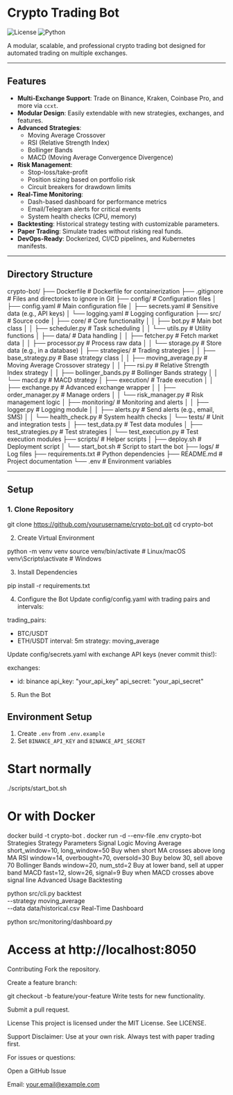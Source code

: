 # Crypto Trading Bot

![License](https://img.shields.io/badge/License-MIT-blue)
![Python](https://img.shields.io/badge/Python-3.9%2B-green)

A modular, scalable, and professional crypto trading bot designed for automated trading on multiple exchanges.

---

## Features

- **Multi-Exchange Support**: Trade on Binance, Kraken, Coinbase Pro, and more via `ccxt`.
- **Modular Design**: Easily extendable with new strategies, exchanges, and features.
- **Advanced Strategies**:
  - Moving Average Crossover
  - RSI (Relative Strength Index)
  - Bollinger Bands
  - MACD (Moving Average Convergence Divergence)
- **Risk Management**:
  - Stop-loss/take-profit
  - Position sizing based on portfolio risk
  - Circuit breakers for drawdown limits
- **Real-Time Monitoring**:
  - Dash-based dashboard for performance metrics
  - Email/Telegram alerts for critical events
  - System health checks (CPU, memory)
- **Backtesting**: Historical strategy testing with customizable parameters.
- **Paper Trading**: Simulate trades without risking real funds.
- **DevOps-Ready**: Dockerized, CI/CD pipelines, and Kubernetes manifests.

---

## Directory Structure
crypto-bot/
├── Dockerfile # Dockerfile for containerization
├── .gitignore # Files and directories to ignore in Git
├── config/ # Configuration files
│ ├── config.yaml # Main configuration file
│ ├── secrets.yaml # Sensitive data (e.g., API keys)
│ └── logging.yaml # Logging configuration
├── src/ # Source code
│ ├── core/ # Core functionality
│ │ ├── bot.py # Main bot class
│ │ ├── scheduler.py # Task scheduling
│ │ └── utils.py # Utility functions
│ ├── data/ # Data handling
│ │ ├── fetcher.py # Fetch market data
│ │ ├── processor.py # Process raw data
│ │ └── storage.py # Store data (e.g., in a database)
│ ├── strategies/ # Trading strategies
│ │ ├── base_strategy.py # Base strategy class
│ │ ├── moving_average.py # Moving Average Crossover strategy
│ │ ├── rsi.py # Relative Strength Index strategy
│ │ ├── bollinger_bands.py # Bollinger Bands strategy
│ │ └── macd.py # MACD strategy
│ ├── execution/ # Trade execution
│ │ ├── exchange.py # Advanced exchange wrapper
│ │ ├── order_manager.py # Manage orders
│ │ └── risk_manager.py # Risk management logic
│ ├── monitoring/ # Monitoring and alerts
│ │ ├── logger.py # Logging module
│ │ ├── alerts.py # Send alerts (e.g., email, SMS)
│ │ └── health_check.py # System health checks
│ └── tests/ # Unit and integration tests
│ ├── test_data.py # Test data modules
│ ├── test_strategies.py # Test strategies
│ └── test_execution.py # Test execution modules
├── scripts/ # Helper scripts
│ ├── deploy.sh # Deployment script
│ └── start_bot.sh # Script to start the bot
├── logs/ # Log files
├── requirements.txt # Python dependencies
├── README.md # Project documentation
└── .env # Environment variables



---

## Setup

### 1. Clone Repository
git clone https://github.com/yourusername/crypto-bot.git
cd crypto-bot

2. Create Virtual Environment


python -m venv venv
source venv/bin/activate  # Linux/macOS
venv\Scripts\activate     # Windows

3. Install Dependencies

pip install -r requirements.txt

4. Configure the Bot
Update config/config.yaml with trading pairs and intervals:

trading_pairs:
  - BTC/USDT
  - ETH/USDT
interval: 5m
strategy: moving_average

Update config/secrets.yaml with exchange API keys (never commit this!):

exchanges:
  - id: binance
    api_key: "your_api_key"
    api_secret: "your_api_secret"

5. Run the Bot

## Environment Setup
1. Create `.env` from `.env.example`
2. Set `BINANCE_API_KEY` and `BINANCE_API_SECRET`

# Start normally
./scripts/start_bot.sh

# Or with Docker
docker build -t crypto-bot .
docker run -d --env-file .env crypto-bot
Strategies
Strategy	Parameters	Signal Logic
Moving Average	short_window=10, long_window=50	Buy when short MA crosses above long MA
RSI	window=14, overbought=70, oversold=30	Buy below 30, sell above 70
Bollinger Bands	window=20, num_std=2	Buy at lower band, sell at upper band
MACD	fast=12, slow=26, signal=9	Buy when MACD crosses above signal line
Advanced Usage
Backtesting


python src/cli.py backtest \
  --strategy moving_average \
  --data data/historical.csv
Real-Time Dashboard

python src/monitoring/dashboard.py
# Access at http://localhost:8050
Contributing
Fork the repository.

Create a feature branch:

git checkout -b feature/your-feature
Write tests for new functionality.

Submit a pull request.

License
This project is licensed under the MIT License. See LICENSE.

Support
Disclaimer: Use at your own risk. Always test with paper trading first.

For issues or questions:

Open a GitHub Issue

Email: your.email@example.com


